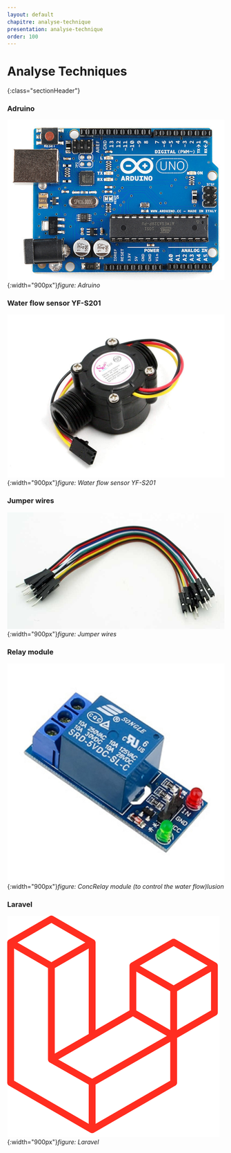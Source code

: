 ```yaml
---
layout: default
chapitre: analyse-technique
presentation: analyse-technique
order: 100
---
```



# Analyse Techniques
{:class="sectionHeader"}


<!-- new slide -->

### Adruino

![Adruino](./images/Adruino.png){:width="900px"}*figure: Adruino*



### Water flow sensor YF-S201 

![Water flow sensor YF-S201 ](./images/water-flow.jpg){:width="900px"}*figure: Water flow sensor YF-S201*


### Jumper wires

![Jumper wires](./images/jumper-wire.jpg){:width="900px"}*figure: Jumper wires*


### Relay module

![Relay module](./images/relay-module.jpg){:width="900px"}*figure: ConcRelay module (to control the water flow)lusion*


### Laravel

![Laravel](./images/laravel.png){:width="900px"}*figure: Laravel*


